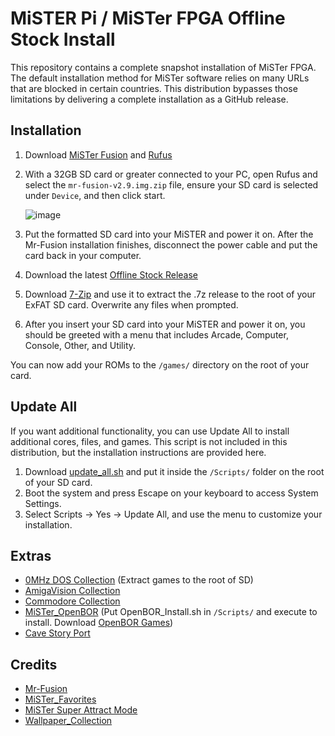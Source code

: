 # MiSTER Pi / MiSTer FPGA Offline Stock Install
This repository contains a complete snapshot installation of MiSTer FPGA. The default installation method for MiSTer software relies on many URLs that are blocked in certain countries. This distribution bypasses those limitations by delivering a complete installation as a GitHub release.

## Installation 

1. Download [MiSTer Fusion](https://github.com/MiSTer-devel/mr-fusion/releases/download/v2.9/mr-fusion-v2.9.img.zip) and [Rufus](https://github.com/pbatard/rufus/releases/tag/v4.5)
2. With a 32GB SD card or greater connected to your PC, open Rufus and select the `mr-fusion-v2.9.img.zip` file, ensure your SD card is selected under `Device`, and then click start.
   
   ![image](https://github.com/user-attachments/assets/786998c8-15b0-4328-9991-665215b213bd)
4. Put the formatted SD card into your MiSTER and power it on. After the Mr-Fusion installation finishes, disconnect the power cable and put the card back in your computer. 
5. Download the latest [Offline Stock Release](https://github.com/Takiiiiiiii/MiSTER-Pi-Offline-Stock/releases)
6. Download [7-Zip](https://www.7-zip.org/) and use it to extract the .7z release to the root of your ExFAT SD card. Overwrite any files when prompted.
7. After you insert your SD card into your MiSTER and power it on, you should be greeted with a menu that includes Arcade, Computer, Console, Other, and Utility.

You can now add your ROMs to the `/games/` directory on the root of your card.

## Update All
If you want additional functionality, you can use Update All to install additional cores, files, and games. This script is not included in this distribution, but the installation instructions are provided here.

1. Download [update_all.sh](https://github.com/theypsilon/Update_All_MiSTer/blob/master/update_all.sh) and put it inside the `/Scripts/` folder on the root of your SD card.
2. Boot the system and press Escape on your keyboard to access System Settings.
3. Select Scripts -> Yes -> Update All, and use the menu to customize your installation.

## Extras

* [0MHz DOS Collection](https://archive.org/details/0mhz-dos) (Extract games to the root of SD) 
* [AmigaVision Collection](https://archive.org/details/amigavision-2024)
* [Commodore Collection](https://misterfpga.org/viewtopic.php?t=1540)
* [MiSTer_OpenBOR](https://github.com/SumolX/MiSTer_OpenBOR) (Put OpenBOR_Install.sh in `/Scripts/` and execute to install. Download [OpenBOR Games](https://openborgames.com/category/games))
* [Cave Story Port](https://archive.org/details/cave-story-mister-fpga)

## Credits

* [Mr-Fusion](https://github.com/MiSTer-devel/mr-fusion)
* [MiSTer_Favorites](https://github.com/wizzomafizzo/MiSTer_Favorites)
* [MiSTer Super Attract Mode](https://github.com/mrchrisster/MiSTer_SAM)
* [Wallpaper_Collection](https://github.com/RGarciaLago/Wallpaper_Collection)


